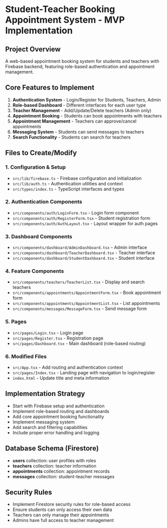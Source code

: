 # Student-Teacher Booking Appointment System - MVP Implementation

## Project Overview
A web-based appointment booking system for students and teachers with Firebase backend, featuring role-based authentication and appointment management.

## Core Features to Implement
1. **Authentication System** - Login/Register for Students, Teachers, Admin
2. **Role-based Dashboard** - Different interfaces for each user type
3. **Teacher Management** - Add/Update/Delete teachers (Admin only)
4. **Appointment Booking** - Students can book appointments with teachers
5. **Appointment Management** - Teachers can approve/cancel appointments
6. **Messaging System** - Students can send messages to teachers
7. **Search Functionality** - Students can search for teachers

## Files to Create/Modify

### 1. Configuration & Setup
- `src/lib/firebase.ts` - Firebase configuration and initialization
- `src/lib/auth.ts` - Authentication utilities and context
- `src/types/index.ts` - TypeScript interfaces and types

### 2. Authentication Components
- `src/components/auth/LoginForm.tsx` - Login form component
- `src/components/auth/RegisterForm.tsx` - Student registration form
- `src/components/auth/AuthLayout.tsx` - Layout wrapper for auth pages

### 3. Dashboard Components
- `src/components/dashboard/AdminDashboard.tsx` - Admin interface
- `src/components/dashboard/TeacherDashboard.tsx` - Teacher interface
- `src/components/dashboard/StudentDashboard.tsx` - Student interface

### 4. Feature Components
- `src/components/teachers/TeacherList.tsx` - Display and search teachers
- `src/components/appointments/AppointmentForm.tsx` - Book appointment form
- `src/components/appointments/AppointmentList.tsx` - List appointments
- `src/components/messages/MessageForm.tsx` - Send message form

### 5. Pages
- `src/pages/Login.tsx` - Login page
- `src/pages/Register.tsx` - Registration page
- `src/pages/Dashboard.tsx` - Main dashboard (role-based routing)

### 6. Modified Files
- `src/App.tsx` - Add routing and authentication context
- `src/pages/Index.tsx` - Landing page with navigation to login/register
- `index.html` - Update title and meta information

## Implementation Strategy
- Start with Firebase setup and authentication
- Implement role-based routing and dashboards
- Add core appointment booking functionality
- Implement messaging system
- Add search and filtering capabilities
- Include proper error handling and logging

## Database Schema (Firestore)
- **users** collection: user profiles with roles
- **teachers** collection: teacher information
- **appointments** collection: appointment records
- **messages** collection: student-teacher messages

## Security Rules
- Implement Firestore security rules for role-based access
- Ensure students can only access their own data
- Teachers can only manage their appointments
- Admins have full access to teacher management